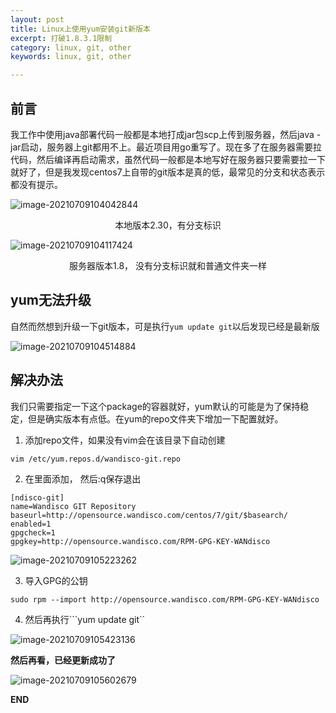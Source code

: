 ```yaml
---
layout: post
title: Linux上使用yum安装git新版本
excerpt: 打破1.8.3.1限制
category: linux, git, other
keywords: linux, git, other

---
```


## 前言

我工作中使用java部署代码一般都是本地打成jar包scp上传到服务器，然后java -jar启动，服务器上git都用不上。最近项目用go重写了。现在多了在服务器需要拉代码，然后编译再启动需求，虽然代码一般都是本地写好在服务器只要需要拉一下就好了，但是我发现centos7上自带的git版本是真的低，最常见的分支和状态表示都没有提示。

![image-20210709104042844](https://mypicgogo.oss-cn-hangzhou.aliyuncs.com/tuchuang20210709104042.png)

<center>本地版本2.30，有分支标识</center>

![image-20210709104117424](https://mypicgogo.oss-cn-hangzhou.aliyuncs.com/tuchuang20210709104117.png)

<center>服务器版本1.8， 没有分支标识就和普通文件夹一样</center>

## yum无法升级

自然而然想到升级一下git版本，可是执行```yum update git```以后发现已经是最新版

![image-20210709104514884](https://mypicgogo.oss-cn-hangzhou.aliyuncs.com/tuchuang20210709104514.png)

## 解决办法

我们只需要指定一下这个package的容器就好，yum默认的可能是为了保持稳定，但是确实版本有点低。在yum的repo文件夹下增加一下配置就好。

1. 添加repo文件，如果没有vim会在该目录下自动创建

```vim /etc/yum.repos.d/wandisco-git.repo```

2. 在里面添加， 然后:q保存退出

```shell
[ndisco-git]
name=Wandisco GIT Repository
baseurl=http://opensource.wandisco.com/centos/7/git/$basearch/
enabled=1
gpgcheck=1
gpgkey=http://opensource.wandisco.com/RPM-GPG-KEY-WANdisco
```

![image-20210709105223262](https://mypicgogo.oss-cn-hangzhou.aliyuncs.com/tuchuang20210709105223.png)

3. 导入GPG的公钥

```sudo rpm --import http://opensource.wandisco.com/RPM-GPG-KEY-WANdisco```

4. 然后再执行```yum update git``

![image-20210709105423136](https://mypicgogo.oss-cn-hangzhou.aliyuncs.com/tuchuang20210709105423.png)



**然后再看，已经更新成功了**

![image-20210709105602679](https://mypicgogo.oss-cn-hangzhou.aliyuncs.com/tuchuang20210709105602.png)

**END**